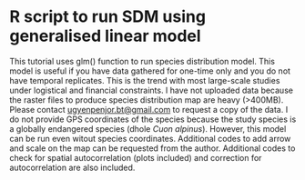# R script to run SDM using generalised linear model

This tutorial uses glm() function to run species distribution model.
This model is useful if you have data gathered for one-time only and you do not have temporal replicates. This is the trend with most large-scale studies under logistical and financial constraints.
I have not uploaded data because the raster files to produce species distribution map are heavy (>400MB). Please contact ugyenpenjor.bt@gmail.com to request a copy of the data. I do not provide GPS coordinates of the species because the study species is a globally endangered species (dhole *Cuon alpinus*). 
However, this model can be run even witout species coordinates. 
Additional codes to add arrow and scale on the map can be requested from the author.
Additional codes to check for spatial autocorrelation (plots included) and correction for autocorrelation are also included.
